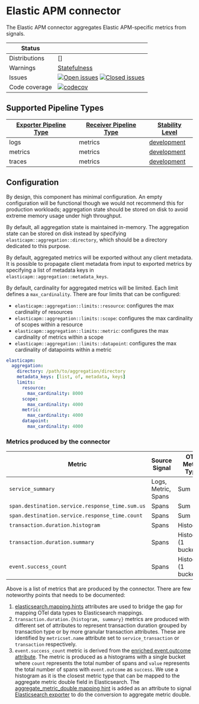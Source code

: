# Elastic APM connector

The Elastic APM connector aggregates Elastic APM-specific metrics from signals.

<!-- status autogenerated section -->
| Status        |           |
| ------------- |-----------|
| Distributions | [] |
| Warnings      | [Statefulness](#warnings) |
| Issues        | [![Open issues](https://img.shields.io/github/issues-search/elastic/opentelemetry-collector-components?query=is%3Aissue%20is%3Aopen%20label%3Aconnector%2Felasticapm%20&label=open&color=orange&logo=opentelemetry)](https://github.com/elastic/opentelemetry-collector-components/issues?q=is%3Aopen+is%3Aissue+label%3Aconnector%2Felasticapm) [![Closed issues](https://img.shields.io/github/issues-search/elastic/opentelemetry-collector-components?query=is%3Aissue%20is%3Aclosed%20label%3Aconnector%2Felasticapm%20&label=closed&color=blue&logo=opentelemetry)](https://github.com/elastic/opentelemetry-collector-components/issues?q=is%3Aclosed+is%3Aissue+label%3Aconnector%2Felasticapm) |
| Code coverage | [![codecov](https://codecov.io/github/elastic/opentelemetry-collector-components/graph/main/badge.svg?component=connector_elasticapm)](https://app.codecov.io/gh/elastic/opentelemetry-collector-components/tree/main/?components%5B0%5D=connector_elasticapm&displayType=list) |

[development]: https://github.com/open-telemetry/opentelemetry-collector/blob/main/docs/component-stability.md#development

## Supported Pipeline Types

| [Exporter Pipeline Type] | [Receiver Pipeline Type] | [Stability Level] |
| ------------------------ | ------------------------ | ----------------- |
| logs | metrics | [development] |
| metrics | metrics | [development] |
| traces | metrics | [development] |

[Exporter Pipeline Type]: https://github.com/open-telemetry/opentelemetry-collector/blob/main/connector/README.md#exporter-pipeline-type
[Receiver Pipeline Type]: https://github.com/open-telemetry/opentelemetry-collector/blob/main/connector/README.md#receiver-pipeline-type
[Stability Level]: https://github.com/open-telemetry/opentelemetry-collector/blob/main/docs/component-stability.md#stability-levels
<!-- end autogenerated section -->

## Configuration

By design, this component has minimal configuration. An empty configuration will be functional
though we would not recommend this for production workloads; aggregation state should be stored
on disk to avoid extreme memory usage under high throughput.

By default, all aggregation state is maintained in-memory. The aggregation state can be stored
on disk instead by specifying `elasticapm::aggregation::directory`, which should be a directory
dedicated to this purpose.

By default, aggregated metrics will be exported without any client metadata. It is possible to
propagate client metadata from input to exported metrics by specifying a list of metadata keys
in `elasticapm::aggregation::metadata_keys`.

By default, cardinality for aggregated metrics will be limited.
Each limit defines a `max_cardinality`. There are four limits that can be configured: 
- `elasticapm::aggregation::limits::resource`: configures the max cardinality of resources
- `elasticapm::aggregation::limits::scope`: configures the max cardinality of scopes within a resource
- `elasticapm::aggregation::limits::metric`: configures the max cardinality of metrics within a scope
- `elasticapm::aggregation::limits::datapoint`: configures the max cardinality of datapoints within a metric

```yaml
elasticapm:
  aggregation:
    directory: /path/to/aggregation/directory
    metadata_keys: [list, of, metadata, keys]
    limits:
      resource: 
        max_cardinality: 8000
      scope:
        max_cardinality: 4000
      metric:
        max_cardinality: 4000
      datapoint:
        max_cardinality: 4000
```

### Metrics produced by the connector

| Metric                                          | Source Signal       | OTel Metric Type     | ES Mapping Type         |
| ----------------------------------------------- | ------------------- | -------------------- | ----------------------- |
| `service_summary`                               | Logs, Metric, Spans | Sum                  | Double                  |
| `span.destination.service.response_time.sum.us` | Spans               | Sum                  | Double                  |
| `span.destination.service.response_time.count`  | Spans               | Sum                  | Double                  |
| `transaction.duration.histogram`                | Spans               | Histogram            | [Histogram](https://www.elastic.co/guide/en/elasticsearch/reference/current/histogram.html)               |
| `transaction.duration.summary`                  | Spans               | Histogram (1 bucket) | [Aggregate Metric Double](https://www.elastic.co/guide/en/elasticsearch/reference/current/aggregate-metric-double.html) |
| `event.success_count`                           | Spans               | Histogram (1 bucket) | [Aggregate Metric Double](https://www.elastic.co/guide/en/elasticsearch/reference/current/aggregate-metric-double.html) |

Above is a list of metrics that are produced by the connector. There are few noteworthy points that needs to be documented:

1. [elasticsearch.mapping.hints](https://github.com/elastic/opentelemetry-dev/blob/main/docs/design-decisions/ingest/mapping.md#mapping-hints) attributes are used to bridge the gap for mapping OTel data types to Elasticsearch mappings.
2. `transaction.duration.{histogram, summary}` metrics are produced with different set of attributes to represent transaction duration grouped by transaction type or by more granular transaction attributes. These are identified by `metricset.name` attribute set to `service_transaction` or `transaction` respectively.
3. `event.success_count` metric is derived from the [enriched event.outcome attribute](https://github.com/elastic/opentelemetry-lib/blob/1b69a60c8a2c4f608527fa938dc4e3ab0b991089/enrichments/trace/internal/elastic/span.go#L356-L374). The metric is produced as a histograms with a single bucket where `count` represents the total number of spans and `value` represents the total number of spans with `event.outcome` as `success`. We use a histogram as it is the closest metric type that can be mapped to the aggregate metric double field in Elasticsearch. The [aggregate_metric_double mapping hint](https://github.com/elastic/opentelemetry-dev/blob/main/docs/design-decisions/ingest/mapping.md#mapping-hints) is added as an attribute to signal [Elasticsearch exporter](https://github.com/open-telemetry/opentelemetry-collector-contrib/tree/main/exporter/elasticsearchexporter) to do the conversion to aggregate metric double.

